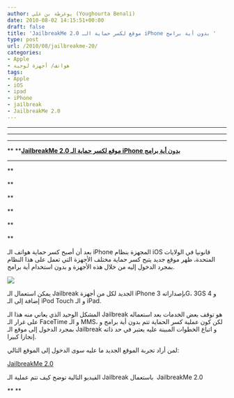 ```yaml
---
author: يوغرطة بن علي (Youghourta Benali)
date: 2010-08-02 14:15:51+00:00
draft: false
title: 'JailbreakMe 2.0 موقع لكسر حماية الـ iPhone بدون أية برامج '
type: post
url: /2010/08/jailbreakme-20/
categories:
- Apple
- هواتف/ أجهزة لوحية
tags:
- Apple
- iOS
- ipad
- iPhone
- jailbreak
- JailbreakMe 2.0
---
```


** **

** **

** **


** ****[JailbreakMe 2.0 موقع لكسر حماية الـ iPhone بدون أية برامج ](it-scoop.com/2010/08/JailbreakMe-20)**


** **


**





**


**

**




**







**






بعد أن أصبح كسر حماية هواتف الـ iPhone المجهزة بنظام iOS قانونيا في الولايات المتحدة، ظهر موقع جديد يتيح كسر حماية مختلف الأجهزة التي تعمل على هذا النظام بمجرد الدخول إليه من خلال هذه الأجهزة و بدون استخدام أية برامج.




[![](http://www.it-scoop.com/wp-content/uploads/2010/08/apple-jailbreakme.jpg)
](it-scoop.com/2010/08/JailbreakMe-20)











يمكن استعمال الـ Jailbreak الجديد لكل من أجهزة iPhone بإصداراته 3G، 3GS و 4 إضافة إلى الـ iPod Touch و الـ iPad.




المشكل الوحيد الذي يعاني منه هذا الـ Jailbreak هو توقف بعض الخدمات بعد استعماله على غرار الـ FaceTime و الـ MMS، لكن كون عملية كسر الحماية تتم بدون أية برامج و بمجرد الدخول إلى موقع الـ Jailbreak و اتباع الخطوات المبينة عليه يعتبر في حد ذاته إنجازا كبيرا.




لمن أراد تجربة الموقع الجديد ما عليه سوى الدخول إلى الموقع التالي:




[JailbreakMe 2.0](http://www.jailbreakme.com)


الفيديو التالية توضح كيف تتم عملية الـ Jailbreak باستعمال  JailbreakMe 2.0

<!-- more -->



**
**<object classid="clsid:d27cdb6e-ae6d-11cf-96b8-444553540000" width="640" codebase="http://download.macromedia.com/pub/shockwave/cabs/flash/swflash.cab#version=6,0,40,0" height="385"><embed src="http://www.youtube.com/v/injJTTb9EWw&hl=fr_FR&fs=1" allowscriptaccess="always" height="385" width="640" allowfullscreen="true" type="application/x-shockwave-flash"> </embed></object>
